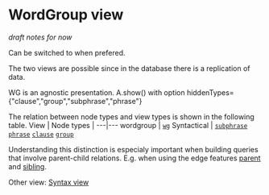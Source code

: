 # WordGroup view <a name="start"></a>

*draft notes for now* 

Can be switched to when prefered.

The two views are possible since in the database there is a replication of data.

WG is an agnostic presentation. 
A.show() with option hiddenTypes={"clause","group","subphrase","phrase"}

The relation between node types and view types is shown in the following table.
View | Node types | 
---|---
wordgroup | [`wg`](featuresbynodetype.md#wordgroup-nodes) 
Syntactical | [`subphrase`](featuresbynodetype.md#subphrase-nodes) [`phrase`](featuresbynodetype.md#phrase-nodes) [`clause`](featuresbynodetype.md#clause-nodes) [`group`](featuresbynodetype.md#group-nodes)

Understanding this distinction is especialy important when building queries that involve parent-child relations. E.g. when using the edge features [parent](parent.md#start) and [sibling](sibling.md#start).

Other view: [Syntax view](syntactic-view.md#start)
